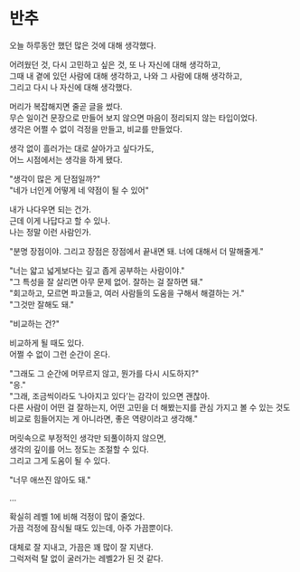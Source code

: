 # 반추

오늘 하루동안 했던 많은 것에 대해 생각했다.

어려웠던 것, 다시 고민하고 싶은 것, 또 나 자신에 대해 생각하고,  
그때 내 곁에 있던 사람에 대해 생각하고, 나와 그 사람에 대해 생각하고,  
그리고 다시 나 자신에 대해 생각했다.  

머리가 복잡해지면 줄곧 글을 썼다.  
무슨 일이건 문장으로 만들어 보지 않으면 마음이 정리되지 않는 타입이었다.  
생각은 어쩔 수 없이 걱정을 만들고, 비교를 만들었다.  

생각 없이 흘러가는 대로 살아가고 싶다가도,  
어느 시점에서는 생각을 하게 됐다.  

"생각이 많은 게 단점일까?"  
"네가 너인게 어떻게 네 약점이 될 수 있어"  

내가 나다우면 되는 건가.  
근데 이게 나답다고 할 수 있나.  
나는 정말 이런 사람인가.  

"분명 장점이야. 그리고 장점은 장점에서 끝내면 돼.
너에 대해서 더 말해줄게."  

"너는 얇고 넓게보다는 깊고 좁게 공부하는 사람이야."  
"그 특성을 잘 살리면 아무 문제 없어. 잘하는 걸 잘하면 돼."  
"회고하고, 모르면 파고들고, 여러 사람들의 도움을 구해서 해결하는 거."  
 "그것만 잘해도 돼."  

"비교하는 건?"  

비교하게 될 때도 있다.  
어쩔 수 없이 그런 순간이 온다.  

"그래도 그 순간에 머무르지 않고, 뭔가를 다시 시도하지?"  
"응."  
"그래, 조금씩이라도 ‘나아지고 있다’는 감각이 있으면 괜찮아.  
다른 사람이 어떤 걸 잘하는지, 어떤 고민을 더 해봤는지를 관심 가지고 볼 수 있는 것도 비교로 힘들어지는 게 아니라면, 좋은 역량이라고 생각해."  

머릿속으로 부정적인 생각만 되풀이하지 않으면,  
생각의 깊이를 어느 정도는 조절할 수 있다.  
그리고 그게 도움이 될 수 있다.  

"너무 애쓰진 않아도 돼."  

…  

확실히 레벨 1에 비해 걱정이 많이 줄었다.  
가끔 걱정에 잠식될 때도 있는데, 아주 가끔뿐이다.  

대체로 잘 지내고, 가끔은 꽤 많이 잘 지낸다.  
그럭저럭 탈 없이 굴러가는 레벨2가 된 것 같다.  
